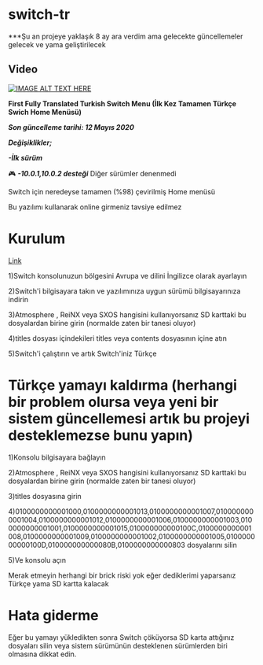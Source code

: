 # switch-tr
***Şu an projeye yaklaşık 8 ay ara verdim ama gelecekte güncellemeler gelecek ve yama geliştirilecek

## Video


[![IMAGE ALT TEXT HERE](http://img.youtube.com/vi/bmuwfdlgBCA/0.jpg)](http://www.youtube.com/watch?v=bmuwfdlgBCA)



**First Fully Translated Turkish Switch Menu (İlk Kez Tamamen Türkçe Swich Home Menüsü)**

***Son güncelleme tarihi: 12 Mayıs 2020***



***Değişiklikler;***


***-İlk sürüm***


:video_game: ***-10.0.1,10.0.2 desteği*** Diğer sürümler denenmedi



Switch için neredeyse tamamen (%98) çevirilmiş Home menüsü





Bu yazılımı kullanarak online girmeniz tavsiye edilmez


# Kurulum


[Link](https://github.com/metehankaygsz/switch-tr/releases)

1)Switch konsolunuzun bölgesini Avrupa ve dilini İngilizce olarak ayarlayın


2)Switch'i bilgisayara takın ve yazılımınıza uygun sürümü bilgisayarınıza indirin



3)Atmosphere , ReiNX veya SXOS hangisini kullanıyorsanız SD karttaki bu dosyalardan birine girin (normalde zaten bir tanesi oluyor)



4)titles dosyası içindekileri titles veya  contents dosyasının içine atın



5)Switch'i çalıştırın ve artık Switch'iniz Türkçe




# Türkçe yamayı kaldırma (herhangi bir problem olursa veya yeni bir sistem güncellemesi artık bu projeyi desteklemezse bunu yapın)



1)Konsolu bilgisayara bağlayın



2)Atmosphere , ReiNX veya SXOS hangisini kullanıyorsanız SD karttaki bu dosyalardan birine girin (normalde zaten bir tanesi oluyor)



3)titles dosyasına girin


4)0100000000001000,0100000000001013,0100000000001007,0100000000001004,0100000000001012,0100000000001006,0100000000001003,0100000000001001,0100000000001015,010000000000100C,0100000000001008,0100000000001009,0100000000001002,0100000000001005,010000000000100D,010000000000080B,0100000000000803 dosyalarını silin



5)Ve konsolu açın





Merak etmeyin herhangi bir brick riski yok eğer dediklerimi yaparsanız Türkçe yama SD kartta kalacak



# Hata giderme



Eğer bu yamayı yükledikten sonra Switch çöküyorsa SD karta attığınız dosyaları silin veya sistem sürümünün desteklenen sürümlerden biri olmasına dikkat edin.

